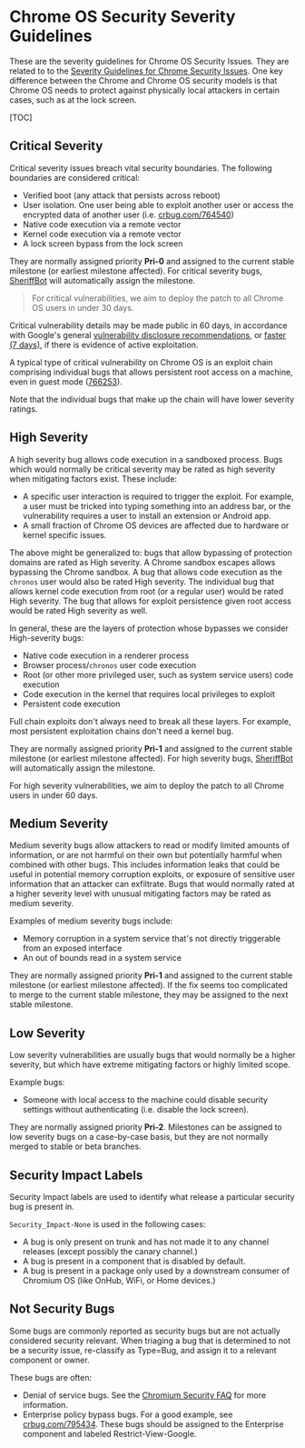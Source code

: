 # Chrome OS Security Severity Guidelines

These are the severity guidelines for Chrome OS Security Issues.
They are related to to the [Severity Guidelines for Chrome Security Issues].
One key difference between the Chrome and Chrome OS security models is that
Chrome OS needs to protect against physically local attackers in certain cases,
such as at the lock screen.

[TOC]

## Critical Severity

Critical severity issues breach vital security boundaries. The following
boundaries are considered critical:

*   Verified boot (any attack that persists across reboot)
*   User isolation. One user being able to exploit another user or
    access the encrypted data of another user (i.e. [crbug.com/764540])
*   Native code execution via a remote vector
*   Kernel code execution via a remote vector
*   A lock screen bypass from the lock screen

They are normally assigned priority **Pri-0** and assigned to the current
stable milestone (or earliest milestone affected). For critical severity
bugs, [SheriffBot] will automatically assign the milestone.

> For critical vulnerabilities, we aim to deploy the patch to all
> Chrome OS users in under 30 days.

Critical vulnerability details may be made public in 60 days,
in accordance with Google's general
[vulnerability disclosure recommendations], or [faster (7 days)],
if there is evidence of active exploitation.

A typical type of critical vulnerability on Chrome OS is
an exploit chain comprising individual bugs that allows
persistent root access on a machine, even in guest mode ([766253]).

Note that the individual bugs that make up the chain will have lower
severity ratings.

## High Severity

A high severity bug allows code execution in a sandboxed process. Bugs
which would normally be critical severity may be rated as high severity
when mitigating factors exist. These include:

*   A specific user interaction is required to trigger the exploit.
    For example, a user must be tricked into typing something into an address
    bar, or the vulnerability requires a user to install an extension or
    Android app.
*   A small fraction of Chrome OS devices are affected due to hardware
    or kernel specific issues.

The above might be generalized to: bugs that allow bypassing of protection
domains are rated as High severity. A Chrome sandbox escapes allows
bypassing the Chrome sandbox. A bug that allows code execution as the
`chronos` user would also be rated High severity. The individual bug that
allows kernel code execution from root (or a regular user) would be rated
High severity. The bug that allows for exploit persistence given root
access would be rated High severity as well.

In general, these are the layers of protection whose bypasses we consider
High-severity bugs:

*   Native code execution in a renderer process
*   Browser process/`chronos` user code execution
*   Root (or other more privileged user, such as system service users)
    code execution
*   Code execution in the kernel that requires local privileges to exploit
*   Persistent code execution

Full chain exploits don't always need to break all these layers. For example,
most persistent exploitation chains don't need a kernel bug.

They are normally assigned priority **Pri-1** and assigned to the current
stable milestone (or earliest milestone affected). For high severity bugs,
[SheriffBot] will automatically assign the milestone.

For high severity vulnerabilities, we aim to deploy the patch to all Chrome
users in under 60 days.

## Medium Severity

Medium severity bugs allow attackers to read or modify limited amounts of
information, or are not harmful on their own but potentially harmful when
combined with other bugs. This includes information leaks that could be
useful in potential memory corruption exploits, or exposure of sensitive
user information that an attacker can exfiltrate. Bugs that would normally
rated at a higher severity level with unusual mitigating factors may be
rated as medium severity.

Examples of medium severity bugs include:

*   Memory corruption in a system service that's not directly
    triggerable from an exposed interface
*   An out of bounds read in a system service

They are normally assigned priority **Pri-1** and assigned to the current
stable milestone (or earliest milestone affected). If the fix seems too
complicated to merge to the current stable milestone, they may be assigned
to the next stable milestone.

## Low Severity

Low severity vulnerabilities are usually bugs that would normally be a higher
severity, but which have extreme mitigating factors or highly limited scope.

Example bugs:

*   Someone with local access to the machine could disable security
    settings without authenticating (i.e. disable the lock screen).

They are normally assigned priority **Pri-2**. Milestones can be assigned
to low severity bugs on a case-by-case basis, but they are not normally
merged to stable or beta branches.

## Security Impact Labels

Security Impact labels are used to identify what release a particular
security bug is present in.

`Security_Impact-None` is used in the following cases:

*   A bug is only present on trunk and has not made it to any channel
    releases (except possibly the canary channel.)
*   A bug is present in a component that is disabled by default.
*   A bug is present in a package only used by a downstream consumer
    of Chromium OS (like OnHub, WiFi, or Home devices.)

## Not Security Bugs

Some bugs are commonly reported as security bugs but are not actually considered
security relevant. When triaging a bug that is determined to not be a security
issue, re-classify as Type=Bug, and assign it to a relevant component or owner.

These bugs are often:

* Denial of service bugs. See the [Chromium Security FAQ] for more information.
* Enterprise policy bypass bugs. For a good example, see [crbug.com/795434].
  These bugs should be assigned to the Enterprise component and labeled
  Restrict-View-Google.

[Severity Guidelines for Chrome Security Issues]: https://chromium.googlesource.com/chromium/src/+/master/docs/security/severity-guidelines.md
[crbug.com/764540]: https://bugs.chromium.org/p/chromium/issues/detail?id=764540
[SheriffBot]: https://www.chromium.org/issue-tracking/autotriage
[vulnerability disclosure recommendations]: https://security.googleblog.com/2010/07/rebooting-responsible-disclosure-focus.html
[faster (7 days)]: https://security.googleblog.com/2013/05/disclosure-timeline-for-vulnerabilities.html
[766253]: https://bugs.chromium.org/p/chromium/issues/detail?id=766253
[Chromium Security FAQ]: https://chromium.googlesource.com/chromium/src/+/master/docs/security/faq.md#TOC-Are-denial-of-service-issues-considered-security-bugs-
[crbug.com/795434]: https://bugs.chromium.org/p/chromium/issues/detail?id=795434
